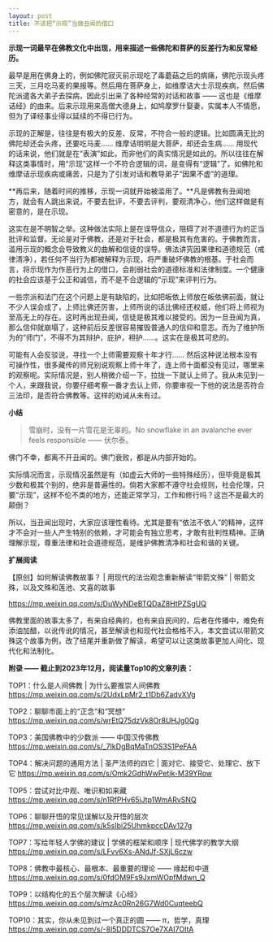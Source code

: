 ```yaml
---
layout: post
title: 不该把“示现”当做丑闻的借口
---
```


**示现一词最早在佛教文化中出现，用来描述一些佛陀和菩萨的反差行为和反常经历。**

最早是用在佛身上的，例如佛陀寂灭前示现吃了毒蘑菇之后的病痛，佛陀示现头疼三天，三月吃马麦的果报等。然后用在菩萨身上，如维摩诘大士示现疾病，然后佛陀派遣各大弟子去探病，因此引出来了各种经常的对话和故事 —— 这也是《维摩诘经》的由来。后来示现用来高僧大德身上，如鸠摩罗什娶妻，实属本人不情愿，但为了译经事业得以延续的不得已行为。

示现的正解是，往往是有极大的反差、反常，不符合一般的逻辑。比如圆满无比的佛陀却还会头疼，还要吃马麦…… 维摩诘明明是大菩萨，却还会生病…… 用现代的话来说，他们就是在“表演”如此，而非他们的真实情况是如此的。所以往往在解释这类事情时，用“示现”这样一个不符合逻辑的词，是变得有“逻辑”了。如佛陀和维摩诘示现疾病或痛苦，只是为了引发对话和教导弟子“因果不虚”的道理。

**再后来，随着时间的推移，示现一词就开始被滥用了。**凡是佛教有丑闻地方，就会有人跳出来说，不要去批评，不要去评判，要观清净心，他们这样做是有密意的，是在示现。

这实在是不明智之举。这种做法实际上是在误导信众，阻碍了对不道德行为的正当批评和监督。无论是对于佛教，还是对于社会，都是极其有危害的。于佛教而言，滥用示现的概念会导致教义的曲解和信徒的误导。佛法讲究因果律和道德规范（戒律清净），若任何不当行为都被解释为示现，将严重破坏佛教的根基。于社会而言，将示现作为作恶行为上的借口，会削弱社会的道德标准和法律制度。一个健康的社会应该基于公正和诚信，而不是不合逻辑的“示现”来评判行为。

一些宗派和法门在这个问题上是有缺陷的，比如把皈依上师放在皈依佛前面，就让不少人误会成了，上师比佛还厉害，上师所说的话比佛经还权威，他们将上师视为至高无上的存在。这时再出现丑闻，信徒是极其难以接受的。因为一旦丑闻为真，那么信仰就崩塌了，这种前后反差很容易摧毁普通人的信仰和意志。而为了维护所为的“师门”，不得不为其辩护，庇护，袒护……。这实在是极其可悲的。

可能有人会反驳说，寻找一个上师需要观察十年才行…… 然后这种说法根本没有可操作性，很多藏传的师兄别说观察上师十年了，连上师十面都没有见过，哪里来的观察呢。实际情况是，别人稍微介绍一下，拉拢一下就认上师了。我从未见到一个人，来跟我说，你要仔细考察一番才去认上师，你要审视一下他的说法是否符合三法印，是否符合佛教等。这样的劝诫从未有过。

**小结**

> 雪崩时，没有一片雪花是无辜的。No snowflake in an avalanche ever feels responsible —— 伏尔泰。

佛门不幸，都离不开丑闻的。佛门衰败，都是从内部开始的。

实际情况而言，示现情况虽然是有（如虚云大师的一些特殊经历），但毕竟是极其少数和极其个别的，绝非是普遍性的。倘若大家都不遵守社会规则，社会伦理，只要“示现”，这样不伦不类的地方，还能正常学习，工作和修行吗？这岂不是最大的颠倒？

所以，当丑闻出现时，大家应该理性看待。尤其是要有“依法不依人”的精神，这样才不会对一些人产生特别的依赖，才可能会有独立思考，才敢有批判性精神。正确理解示现，尊重法律和社会道德规范，是维护佛教清净和社会和谐的关键。


**扩展阅读**

【原创】如何解读佛教故事？ \| 用现代的法治观念重新解读“带箭文殊” \| 带箭文殊，以及文殊和莲池、文喜的故事

https://mp.weixin.qq.com/s/DuWyNDeBTQDaZ8HtPZSgUQ

佛教里面的故事太多了，有来自经典的，也有来自民间的，后者在传播中，难免有添油加醋，以讹传讹的情况，甚至解读也和现代社会格格不入，本文尝试以带箭文殊这个故事为例，改了结尾并重新做了解读，希望可以让这类故事更加人间化、现代化和法制化。

**附录 —— 截止到2023年12月，阅读量Top10的文章列表：**

TOP1：什么是人间佛教 \| 为什么要推崇人间佛教 https://mp.weixin.qq.com/s/2UdxLpMr2_t1Db6ZadvXVg

TOP2：聊聊市面上的“正念”和“冥想” https://mp.weixin.qq.com/s/wrEtQ75dzVk8Or8UHJg0Qg

TOP3：美国佛教中的少数派 —— 中国汉传佛教 https://mp.weixin.qq.com/s/_7IkDgBqMaTnOS3S1PeFAA

TOP4：解决问题的通用方法 \| 圣严法师的四它 \| 面对它、接受它、处理它、放下它 https://mp.weixin.qq.com/s/Omk2GdhWwPetjk-M39YRow

TOP5：尝试对比中观、唯识和如来藏 https://mp.weixin.qq.com/s/n1RfPHv65iJtp1WmARvSNQ

TOP6：聊聊开悟的常见误解以及开悟的层次 https://mp.weixin.qq.com/s/k5sIbi25UhmkpccDAv127g

TOP7：写给年轻人学佛的建议 \| 学佛的框架和顺序 \| 现代佛学的教学大纲 https://mp.weixin.qq.com/s/LFvv6Xs-ANdJf-SXjL6czw

TOP8：佛教中最核心、最根本、最重要的理论 —— 缘起和中道 https://mp.weixin.qq.com/s/0fdOM9Fs9JxmWOpfMdwn_Q

TOP9：以结构化的五个层次解读《心经》https://mp.weixin.qq.com/s/mzAc0Rn26G7Wd0CuqteebQ 

TOP10：其实，你从未见到过一个真正的圆 —— π，哲学，真理 https://mp.weixin.qq.com/s/-8l5DDDTCS7Oe7XAI7OltA

